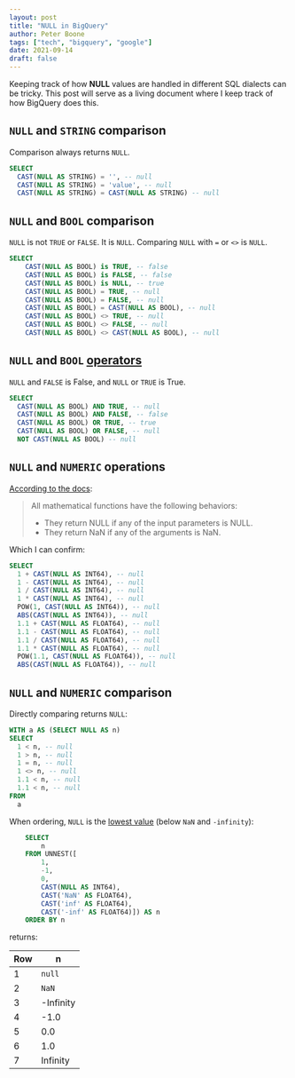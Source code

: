 ```yaml
---
layout: post
title: "NULL in BigQuery"
author: Peter Boone
tags: ["tech", "bigquery", "google"]
date: 2021-09-14
draft: false
---
```


Keeping track of how __NULL__ values are handled in different SQL dialects can be tricky.
This post will serve as a living document where I keep track of how BigQuery does this.

## `NULL` and `STRING` comparison

Comparison always returns `NULL`.

```sql
SELECT
  CAST(NULL AS STRING) = '', -- null
  CAST(NULL AS STRING) = 'value', -- null
  CAST(NULL AS STRING) = CAST(NULL AS STRING) -- null
```

## `NULL` and `BOOL` comparison

`NULL` is not `TRUE` or `FALSE`. It is `NULL`. Comparing `NULL` with `=` or `<>` is `NULL`.

```sql
SELECT 
    CAST(NULL AS BOOL) is TRUE, -- false
    CAST(NULL AS BOOL) is FALSE, -- false
    CAST(NULL AS BOOL) is NULL, -- true
    CAST(NULL AS BOOL) = TRUE, -- null
    CAST(NULL AS BOOL) = FALSE, -- null
    CAST(NULL AS BOOL) = CAST(NULL AS BOOL), -- null
    CAST(NULL AS BOOL) <> TRUE, -- null
    CAST(NULL AS BOOL) <> FALSE, -- null
    CAST(NULL AS BOOL) <> CAST(NULL AS BOOL), -- null
```

## `NULL` and `BOOL` [operators](https://cloud.google.com/bigquery/docs/reference/standard-sql/operators#logical_operators)

`NULL` and `FALSE` is False, and `NULL` or `TRUE` is True.

```sql
SELECT
  CAST(NULL AS BOOL) AND TRUE, -- null
  CAST(NULL AS BOOL) AND FALSE, -- false
  CAST(NULL AS BOOL) OR TRUE, -- true
  CAST(NULL AS BOOL) OR FALSE, -- null
  NOT CAST(NULL AS BOOL) -- null
```

## `NULL` and `NUMERIC` operations

[According to the docs](https://cloud.google.com/bigquery/docs/reference/standard-sql/mathematical_functions#:~:text=They%20return%20NULL,arguments%20is%20NaN.):
> All mathematical functions have the following behaviors:
> - They return NULL if any of the input parameters is NULL.
> - They return NaN if any of the arguments is NaN.

Which I can confirm:
```sql
SELECT 
  1 + CAST(NULL AS INT64), -- null
  1 - CAST(NULL AS INT64), -- null
  1 / CAST(NULL AS INT64), -- null
  1 * CAST(NULL AS INT64), -- null
  POW(1, CAST(NULL AS INT64)), -- null
  ABS(CAST(NULL AS INT64)), -- null
  1.1 + CAST(NULL AS FLOAT64), -- null
  1.1 - CAST(NULL AS FLOAT64), -- null
  1.1 / CAST(NULL AS FLOAT64), -- null
  1.1 * CAST(NULL AS FLOAT64), -- null
  POW(1.1, CAST(NULL AS FLOAT64)), -- null
  ABS(CAST(NULL AS FLOAT64)), -- null
```

## `NULL` and `NUMERIC` comparison

Directly comparing returns `NULL`:
```sql
WITH a AS (SELECT NULL AS n)
SELECT
  1 < n, -- null
  1 > n, -- null
  1 = n, -- null
  1 <> n, -- null
  1.1 < n, -- null
  1.1 < n, -- null
FROM
  a
```

When ordering, `NULL` is the [lowest value](https://cloud.google.com/bigquery/docs/reference/standard-sql/data-types#:~:text=Floating%20point%20values%20are%20sorted%20in%20this%20order%2C%20from%20least%20to%20greatest%3A) (below `NaN` and `-infinity`):

```sql
    SELECT
        n
    FROM UNNEST([
        1, 
        -1, 
        0, 
        CAST(NULL AS INT64), 
        CAST('NaN' AS FLOAT64), 
        CAST('inf' AS FLOAT64), 
        CAST('-inf' AS FLOAT64)]) AS n
    ORDER BY n
```
returns:

Row|n
---|---
1|`null`
2|`NaN`
3|-Infinity
4|-1.0
5|0.0
6|1.0
7|Infinity



